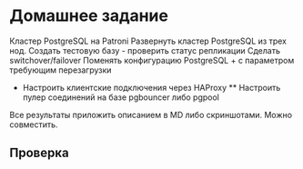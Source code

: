 # Домашнее задание
Кластер PostgreSQL на Patroni
Развернуть кластер PostgreSQL из трех нод. Создать тестовую базу - проверить статус репликации
Сделать switchover/failover
Поменять конфигурацию PostgreSQL + с параметром требующим перезагрузки
* Настроить клиентские подключения через HAProxy
** Настроить пулер соединений на базе pgbouncer либо pgpool

Все результаты приложить описанием в MD либо скриншотами. Можно совместить.

## Проверка
